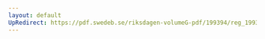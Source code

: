 ```yaml
---
layout: default
UpRedirect: https://pdf.swedeb.se/riksdagen-volumeG-pdf/199394/reg_199394/reg_199394_0410.pdf
---
```

